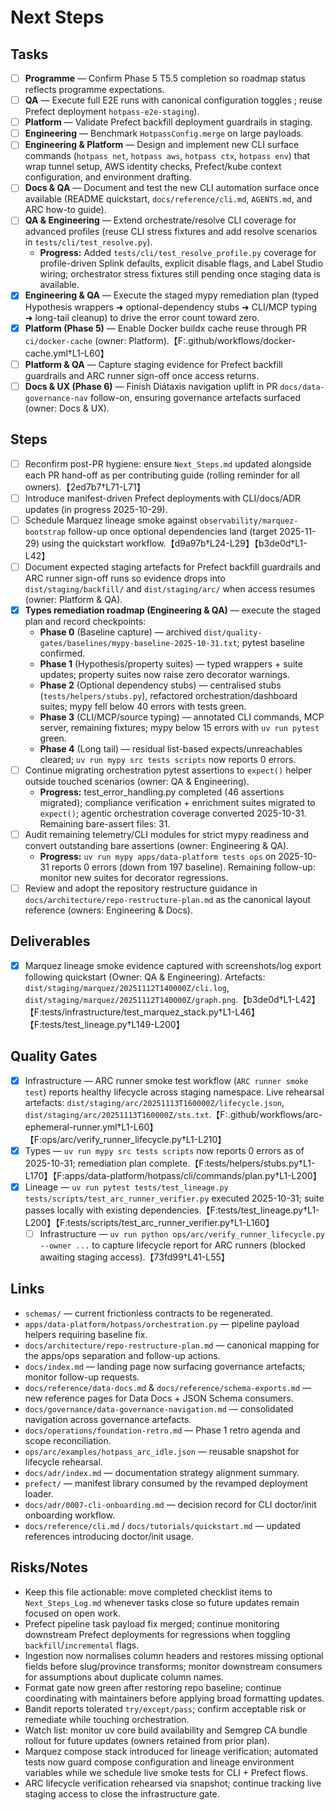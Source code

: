 # Next Steps

## Tasks

- [ ] **Programme** — Confirm Phase 5 T5.5 completion so roadmap status reflects programme expectations.
- [ ] **QA** — Execute full E2E runs with canonical configuration toggles ; reuse Prefect deployment `hotpass-e2e-staging`).
- [ ] **Platform** — Validate Prefect backfill deployment guardrails in staging.
- [ ] **Engineering** — Benchmark `HotpassConfig.merge` on large payloads.
- [ ] **Engineering & Platform** — Design and implement new CLI surface commands (`hotpass net`, `hotpass aws`, `hotpass ctx`, `hotpass env`) that wrap tunnel setup, AWS identity checks, Prefect/kube context configuration, and environment drafting.
- [ ] **Docs & QA** — Document and test the new CLI automation surface once available (README quickstart, `docs/reference/cli.md`, `AGENTS.md`, and ARC how-to guide).
- [ ] **QA & Engineering** — Extend orchestrate/resolve CLI coverage for advanced profiles (reuse CLI stress fixtures and add resolve scenarios in `tests/cli/test_resolve.py`).
  - **Progress:** Added `tests/cli/test_resolve_profile.py` coverage for profile-driven Splink defaults, explicit disable flags, and Label Studio wiring; orchestrator stress fixtures still pending once staging data is available.
- [x] **Engineering & QA** — Execute the staged mypy remediation plan (typed Hypothesis wrappers ➜ optional-dependency stubs ➜ CLI/MCP typing ➜ long-tail cleanup) to drive the error count toward zero.
- [x] **Platform (Phase 5)** — Enable Docker buildx cache reuse through PR `ci/docker-cache` (owner: Platform).【F:.github/workflows/docker-cache.yml†L1-L60】
- [ ] **Platform & QA** — Capture staging evidence for Prefect backfill guardrails and ARC runner sign-off once access returns.
- [ ] **Docs & UX (Phase 6)** — Finish Diátaxis navigation uplift in PR `docs/data-governance-nav` follow-on, ensuring governance artefacts surfaced (owner: Docs & UX).

## Steps

- [ ] Reconfirm post-PR hygiene: ensure `Next_Steps.md` updated alongside each PR hand-off as per contributing guide (rolling reminder for all owners).【2ed7b7†L71-L71】
- [ ] Introduce manifest-driven Prefect deployments with CLI/docs/ADR updates (in progress 2025-10-29).
- [ ] Schedule Marquez lineage smoke against `observability/marquez-bootstrap` follow-up once optional dependencies land (target 2025-11-29) using the quickstart workflow.【d9a97b†L24-L29】【b3de0d†L1-L42】
- [ ] Document expected staging artefacts for Prefect backfill guardrails and ARC runner sign-off runs so evidence drops into `dist/staging/backfill/` and `dist/staging/arc/` when access resumes (owner: Platform & QA).
- [x] **Types remediation roadmap (Engineering & QA)** — execute the staged plan and record checkpoints:
  - **Phase 0** (Baseline capture) — archived `dist/quality-gates/baselines/mypy-baseline-2025-10-31.txt`; pytest baseline confirmed.
  - **Phase 1** (Hypothesis/property suites) — typed wrappers + suite updates; property suites now raise zero decorator warnings.
  - **Phase 2** (Optional dependency stubs) — centralised stubs (`tests/helpers/stubs.py`), refactored orchestration/dashboard suites; mypy fell below 40 errors with tests green.
  - **Phase 3** (CLI/MCP/source typing) — annotated CLI commands, MCP server, remaining fixtures; mypy below 15 errors with `uv run pytest` green.
  - **Phase 4** (Long tail) — residual list-based expects/unreachables cleared; `uv run mypy src tests scripts` now reports 0 errors.
- [ ] Continue migrating orchestration pytest assertions to `expect()` helper outside touched scenarios (owner: QA & Engineering).
  - **Progress:** test_error_handling.py completed (46 assertions migrated); compliance verification + enrichment suites migrated to `expect()`; agentic orchestration coverage converted 2025-10-31. Remaining bare-assert files: 31.
- [ ] Audit remaining telemetry/CLI modules for strict mypy readiness and convert outstanding bare assertions (owner: Engineering & QA).
  - **Progress:** `uv run mypy apps/data-platform tests ops` on 2025-10-31 reports 0 errors (down from 197 baseline). Remaining follow-up: monitor new suites for decorator regressions.
- [ ] Review and adopt the repository restructure guidance in `docs/architecture/repo-restructure-plan.md` as the canonical layout reference (owners: Engineering & Docs).

## Deliverables

- [x] Marquez lineage smoke evidence captured with screenshots/log export following quickstart (Owner: QA & Engineering). Artefacts: `dist/staging/marquez/20251112T140000Z/cli.log`, `dist/staging/marquez/20251112T140000Z/graph.png`.【b3de0d†L1-L42】【F:tests/infrastructure/test_marquez_stack.py†L1-L46】【F:tests/test_lineage.py†L149-L200】

## Quality Gates

- [x] Infrastructure — ARC runner smoke test workflow (`ARC runner smoke test`) reports healthy lifecycle across staging namespace. Live rehearsal artefacts: `dist/staging/arc/20251113T160000Z/lifecycle.json`, `dist/staging/arc/20251113T160000Z/sts.txt`.【F:.github/workflows/arc-ephemeral-runner.yml†L1-L60】【F:ops/arc/verify_runner_lifecycle.py†L1-L210】
- [x] Types — `uv run mypy src tests scripts` now reports 0 errors as of 2025-10-31; remediation plan complete.【F:tests/helpers/stubs.py†L1-L170】【F:apps/data-platform/hotpass/cli/commands/plan.py†L1-L200】
- [x] Lineage — `uv run pytest tests/test_lineage.py tests/scripts/test_arc_runner_verifier.py` executed 2025-10-31; suite passes locally with existing dependencies.【F:tests/test_lineage.py†L1-L200】【F:tests/scripts/test_arc_runner_verifier.py†L1-L160】
  - [ ] Infrastructure — `uv run python ops/arc/verify_runner_lifecycle.py --owner ...` to capture lifecycle report for ARC runners (blocked awaiting staging access).【73fd99†L41-L55】

## Links

- `schemas/` — current frictionless contracts to be regenerated.
- `apps/data-platform/hotpass/orchestration.py` — pipeline payload helpers requiring baseline fix.
- `docs/architecture/repo-restructure-plan.md` — canonical mapping for the apps/ops separation and follow-up actions.
- `docs/index.md` — landing page now surfacing governance artefacts; monitor follow-up requests.
- `docs/reference/data-docs.md` & `docs/reference/schema-exports.md` — new reference pages for Data Docs + JSON Schema consumers.
- `docs/governance/data-governance-navigation.md` — consolidated navigation across governance artefacts.
- `docs/operations/foundation-retro.md` — Phase 1 retro agenda and scope reconciliation.
- `ops/arc/examples/hotpass_arc_idle.json` — reusable snapshot for lifecycle rehearsal.
- `docs/adr/index.md` — documentation strategy alignment summary.
- `prefect/` — manifest library consumed by the revamped deployment loader.
- `docs/adr/0007-cli-onboarding.md` — decision record for CLI doctor/init onboarding workflow.
- `docs/reference/cli.md` / `docs/tutorials/quickstart.md` — updated references introducing doctor/init usage.

## Risks/Notes

- Keep this file actionable: move completed checklist items to `Next_Steps_Log.md` whenever tasks close so future updates remain focused on open work.
- Prefect pipeline task payload fix merged; continue monitoring downstream Prefect deployments for regressions when toggling `backfill`/`incremental` flags.
- Ingestion now normalises column headers and restores missing optional fields before slug/province transforms; monitor downstream consumers for assumptions about duplicate column names.
- Format gate now green after restoring repo baseline; continue coordinating with maintainers before applying broad formatting updates.
- Bandit reports tolerated `try/except/pass`; confirm acceptable risk or remediate while touching orchestration.
- Watch list: monitor uv core build availability and Semgrep CA bundle rollout for future updates (owners retained from prior plan).
- Marquez compose stack introduced for lineage verification; automated tests now guard compose configuration and lineage environment variables while we schedule live smoke tests for CLI + Prefect flows.
- ARC lifecycle verification rehearsed via snapshot; continue tracking live staging access to close the infrastructure gate.
